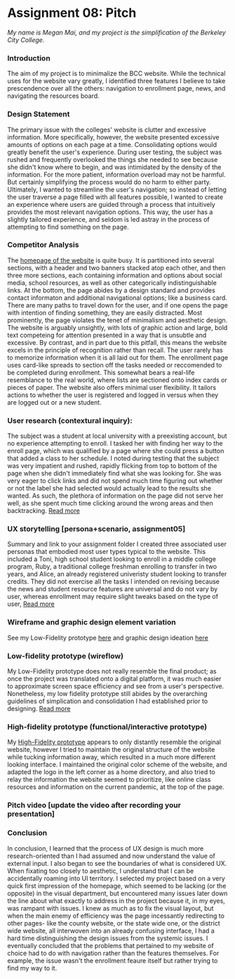 # Assignment 08: Pitch
*My name is Megan Mai, and my project is the simplification of the Berkeley City College.*
### Introduction
The aim of my project is to minimalize the BCC website. While the technical uses for the website vary greatly, I identified three features I believe to take prescendence over all the others: navigation to enrollment page, news, and navigating the resources board.
### Design Statement
The primary issue with the colleges' website is clutter and excessive information. More specifically, however, the website presented excessive amounts of options on each page at a time. Consolidating options would greatly benefit the user's experience. During user testing, the subject was rushed and frequently overlooked the things she needed to see because she didn't know where to begin, and was intimidated by the density of the information. For the more patient, information overload may not be harmful. But certainly simplifying the process would do no harm to either party.
Ultimately, I wanted to streamline the user's navigation; so instead of letting the user traverse a page filled with all features possible, I wanted to create an experience where users are guided through a process that intuitively provides the most relevant navigation options. This way, the user has a slightly tailored experience, and seldom is led astray in the process of attempting to find something on the page.
### Competitor Analysis
The [homepage of the website](https://www.berkeleycitycollege.edu/wp/) is quite busy. It is partitioned into several sections, with a header and two banners stacked atop each other, and then three more sections, each containing information and options about social media, school resources, as well as other categorically indistinguishable links. At the bottom, the page abides by a design standard and provides contact informaton and additional navigational options; like a business card. There are many paths to travel down for the user, and if one opens the page with intention of finding something, they are easily distracted. 
Most prominently, the page violates the tenet of minimalism and aesthetic design. The website is arguably unsightly, with lots of graphic action and large, bold text competeing for attention presented in a way that is unsubtle and excessive. By contrast, and in part due to this pitfall, this means the website excels in the principle of recognition rather than recall. The user rarely has to memorize information when it is all laid out for them. 
The enrollment page uses card-like spreads to section off the tasks needed or reccomended to be completed during enrollment. This somewhat bears a real-life resemblance to the real world, where lists are sectioned onto index cards or pieces of paper. The website also offers minimal user flexibility. It tailors actions to whether the user is registered and logged in versus when they are logged out or a new student.
### User research (contextural inquiry):
The subject was a student at local university with a preexisting account, but no experience attempting to enroll. I tasked her with finding her way to the enroll page, which was qualified by a page where she could press a button that added a class to her schedule. I noted during testing that the subject was very impatient and rushed, rapidly flicking from top to bottom of the page when she didn't immediately find what she was looking for. She was very eager to click links and did not spend much time figuring out whether or not the label she had selected would actually lead to the results she wanted. As such, the plethora of information on the page did not serve her well, as she spent much time clicking around the wrong areas and then backtracking.
[Read more](https://github.com/mmai100000/meganmai-dh150/blob/master/assignment04.md)
### UX storytelling [persona+scenario, assignment05]
Summary and link to your assignment folder
I created three associated user personas that embodied most user types typical to the website. This included a Toni, high school student looking to enroll in a middle college program, Ruby, a traditional college freshman enrolling to transfer in two years, and Alice, an already registered univeristy student looking to transfer credits. They did not exercise all the tasks I intended on revising because the news and student resource features are universal and do not vary by user, whereas enrollment may require slight tweaks based on the type of user,
[Read more](https://github.com/mmai100000/meganmai-dh150/blob/master/assignment05.md)
### Wireframe and graphic design element variation
See my Low-Fidelity prototype [here](https://github.com/mmai100000/meganmai-dh150/blob/master/assignment06.md)
and graphic design ideation [here](https://github.com/mmai100000/meganmai-dh150/blob/master/assignment07.md)
### Low-fidelity prototype (wireflow)
My Low-Fidelity prototype does not really resemble the final product; as once the project was translated onto a digital platform, it was much easier to approximate screen space efficiency and see from a user's perspective. Nonetheless, my low fidelity prototype still abides by the overarching guidelines of simplication and consolidation I had established prior to designing.
[Read more](https://github.com/mmai100000/meganmai-dh150/blob/master/assignment06.md)
### High-fidelity prototype (functional/interactive prototype)
My [High-Fidelity prototype](https://xd.adobe.com/view/14002411-e050-41c9-5051-3215fa9dbe57-6231/) appears to only distantly resemble the original website, however I tried to maintain the original structure of the website while tucking information away, which resulted in a much more different looking interface. I maintained the original color scheme of the website, and adapted the logo in the left corner as a home directory, and also tried to relay the information the website seemed to prioritize, like online class resources and information on the current pandemic, at the top of the page. 
### Pitch video [update the video after recording your presentation]
> 
### Conclusion 
In conclusion, I learned that the process of UX design is much more research-oriented than I had assumed and now understand the value of external input. I also began to see the boundaries of what is considered UX. When fixating too closely to aesthetic, I understand that I can be accidentally roaming into UI territory. I selected my project based on a very quick first impression of the homepage, which seemed to be lacking (or the opposite) in the visual department, but encountered many issues later down the line about what exactly to address in the project because it, in my eyes, was rampant with issues. I knew as much as to fix the visual layout, but when the main enemy of efficiency was the page incessantly redirecting to other pages- like the county website, or the state wide one, or the district wide website, all interwoven into an already confusing interface, I had a hard time distinguishing the design issues from the systemic issues. I eventually concluded that the problems that pertained to my website of choice had to do with navigation rather than the features themselves. For example, the issue wasn't the enrollment feaure itself but rather trying to find my way to it.
